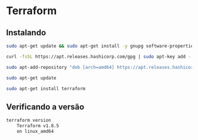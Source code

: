 # Terraform

## Instalando

```bash
sudo apt-get update && sudo apt-get install -y gnupg software-properties-common curl

curl -fsSL https://apt.releases.hashicorp.com/gpg | sudo apt-key add -

sudo apt-add-repository "deb [arch=amd64] https://apt.releases.hashicorp.com $(lsb_release -cs) main"

sudo apt-get update

sudo apt-get install terraform

```

## Verificando a versão

```bash
terraform version
    Terraform v1.8.5
    on linux_amd64
```